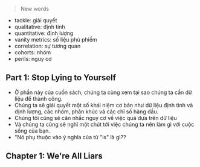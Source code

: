 > New words
- tackle: giải quyết
- qualitative: định tính
- quantitative: định lượng
- vanity metrics: số liệu phù phiếm
- correlation: sự tương quan
- cohorts: nhóm
- perils: nguy cơ
## Part 1: Stop Lying to Yourself
- Ở phần này của cuốn sách, chúng ta cùng xem tại sao chúng ta cần dữ liệu để thành công.
- Chúng ta sẽ giải quyết một số khái niệm cơ bản như dữ liệu định tình và định lượng, các nhóm, phân khúc và các chỉ số hàng đầu.
- Chúng tôi cũng sẽ cân nhắc nguy cơ về việc quá dựa trên dữ liệu
- Và chúng ta cũng sẽ nghĩ một chút tới việc chúng ta nên làm gì với cuộc sống của bạn.
- "Nó phụ thuộc vào ý nghĩa của từ "is" là gì??
## Chapter 1: We're All Liars